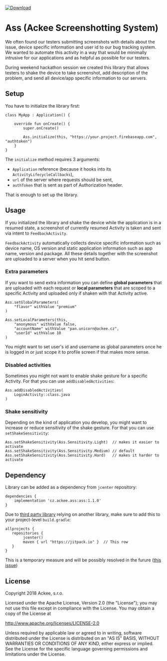 [ ![Download](https://api.bintray.com/packages/ackeecz/ass/ass/images/download.svg) ](https://bintray.com/ackeecz/ass/ass/_latestVersion)

# Ass (Ackee Screenshotting System)
We often found our testers submitting screenshots with details about the issue, device specific
information and user id to our bug tracking system. We wanted to automate this activity in a way
that would be minimally intrusive for our applications and as helpful as possible for our testers.

During weekend hackathon session we created this library that allows testers to shake the device
to take screenshot, add description of the problem, and send all device/app specific information
to our servers.

## Setup
You have to initialize the library first:

```
class MyApp : Application() {

    override fun onCreate() {
        super.onCreate()

        Ass.initialize(this, "https://your.project.firebaseapp.com", "authtoken")
    }
}
```

The `initialize` method requires 3 arguments:
 - `Application` reference (because it hooks into its `ActivityLifecycleCallbacks`),
 - `url` of the server where requests should be sent,
 - `authToken` that is sent as part of Authorization header.

That is enough to set up the library.

## Usage
If you initialized the library and shake the device while the application is in a resumed state,
a screenshot of currently resumed Activity is taken and sent via intent to `FeedbackActivity`.

`FeedbackActivity` automatically collects device specific information such as device name,
OS version and static application information such as app name, version and package. All these
details together with the screenshot are uploaded to a server when you hit send button.

### Extra parameters
If you want to send extra information you can define **global parameters** that are uploaded with
each request or **local parameters** that are scoped to a specific Activity and uploaded only if
shaken with that Activity active.

```
Ass.setGlobalParameters(
    "flavor" withValue "premium"
)

Ass.setLocalParameters(this,
    "anonymous" withValue false,
    "accountName" withValue "pan.unicorn@ackee.cz",
    "userId" withValue 10
)
```

You might want to set user's id and username as global parameters once he is logged in or just
scope it to profile screen if that makes more sense.

### Disabled activities
Sometimes you might not want to enable shake gesture for a specific Activity. For that you can
use `addDisabledActivities`:
```
Ass.addDisabledActivities(
    LoginActivity::class.java
)
```

### Shake sensitivity
Depending on the kind of application you develop, you might want to increase or reduce
sensitivity of the shake gesture. For that you can use `setShakeSensitivity`:
```
Ass.setShakeSensitivity(Ass.Sensitivity.Light)  // makes it easier to activate
Ass.setShakeSensitivity(Ass.Sensitivity.Medium) // default
Ass.setShakeSensitivity(Ass.Sensitivity.Hard)   // makes it harder to activate
```

## Dependency
Library can be added as a dependency from `jcenter` repository:
```
dependencies {
    implementation 'cz.ackee.ass:ass:1.1.0'
}
```

Due to [third party library](https://github.com/Dhaval2404/ImagePicker) relying on another library, make sure to add this to your project-level `build.gradle`:
```
allprojects {
   repositories {
      	jcenter()
       	maven { url "https://jitpack.io" }  // This row
   }
}
```
This is a temporary measure and will be possibly resolved in the furure ([this issue](https://github.com/Dhaval2404/ImagePicker/issues/76))

## License
Copyright 2018 Ackee, s.r.o.

Licensed under the Apache License, Version 2.0 (the "License");
you may not use this file except in compliance with the License.
You may obtain a copy of the License at

http://www.apache.org/licenses/LICENSE-2.0

Unless required by applicable law or agreed to in writing, software
distributed under the License is distributed on an "AS IS" BASIS,
WITHOUT WARRANTIES OR CONDITIONS OF ANY KIND, either express or implied.
See the License for the specific language governing permissions and
limitations under the License.
